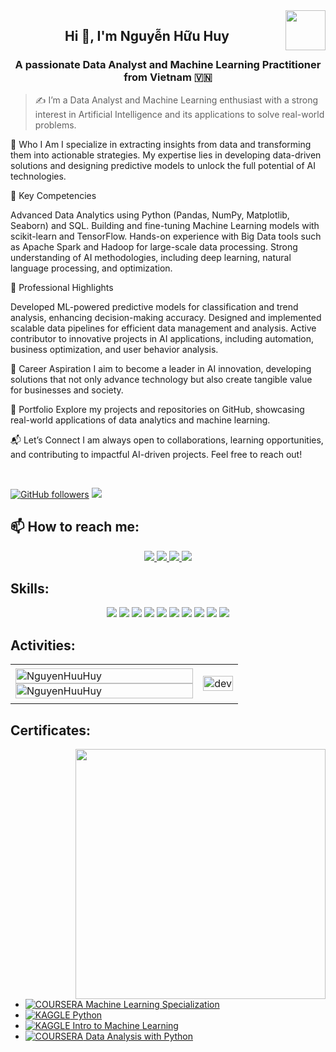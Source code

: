 
<!-- <img align="left" width="400" src="https://github.githubassets.com/images/modules/profile/profile-first-repo.svg" /> -->
<img align="right" width="64" src="[https://github.com/NguyenHuuHuy.png](https://scontent.fdad3-3.fna.fbcdn.net/v/t39.30808-1/474260306_1114485696810608_8377811255015955500_n.jpg?stp=dst-jpg_s200x200_tt6&_nc_cat=105&ccb=1-7&_nc_sid=e99d92&_nc_ohc=drMEhI9NAB0Q7kNvgH-2J6-&_nc_zt=24&_nc_ht=scontent.fdad3-3.fna&_nc_gid=AlQUb38PsuUDPs6VFcW4hpP&oh=00_AYBwp2Fi1n0xsDMNNOed8uP8uRL1C3KexWodDmUm6vs0oA&oe=679D4E92)" />
<!-- <img align="right" width="64" src="https://img.icons8.com/color/48/vietnam-circular.png" /> -->

<h2 align="center">Hi 👋, I'm Nguyễn Hữu Huy</h2>
<p align="center">
  <h3 align="center">A passionate Data Analyst and Machine Learning Practitioner from Vietnam 🇻🇳 </h3>
</p>

> ✍ I’m a Data Analyst and Machine Learning enthusiast with a strong interest in Artificial Intelligence and its applications to solve real-world problems.


🚀 Who I Am
I specialize in extracting insights from data and transforming them into actionable strategies. My expertise lies in developing data-driven solutions and designing predictive models to unlock the full potential of AI technologies.

🔧 Key Competencies

Advanced Data Analytics using Python (Pandas, NumPy, Matplotlib, Seaborn) and SQL.
Building and fine-tuning Machine Learning models with scikit-learn and TensorFlow.
Hands-on experience with Big Data tools such as Apache Spark and Hadoop for large-scale data processing.
Strong understanding of AI methodologies, including deep learning, natural language processing, and optimization.

🌟 Professional Highlights

Developed ML-powered predictive models for classification and trend analysis, enhancing decision-making accuracy.
Designed and implemented scalable data pipelines for efficient data management and analysis.
Active contributor to innovative projects in AI applications, including automation, business optimization, and user behavior analysis.

🎯 Career Aspiration
I aim to become a leader in AI innovation, developing solutions that not only advance technology but also create tangible value for businesses and society.

📂 Portfolio
Explore my projects and repositories on GitHub, showcasing real-world applications of data analytics and machine learning.

📬 Let’s Connect
I am always open to collaborations, learning opportunities, and contributing to impactful AI-driven projects. Feel free to reach out!

<br />

[![GitHub followers](https://img.shields.io/github/followers/NguyenHuuHuy?style=social)](https://github.com/huynguyenhuu43)
![](https://komarev.com/ghpvc/?username=NguyenHuuHuy&style=flat-square)

## 📫 How to reach me:

<p align="center">
   <a href="https://www.facebook.com/your.name9999999" alt="Facebook">
    <img src="https://img.icons8.com/fluent/48/000000/facebook-new.png" target="_blank" />
  </a> 
  <a href="https://linkedin.com/in/nguyenhuuhuy" target="_blank">
    <img src="https://img.icons8.com/fluent/48/000000/linkedin.png"/>
  </a>
  <a href="https://github.com/huynguyenhuu43" alt="Github">
    <img src="https://img.icons8.com/fluent/48/000000/github.png"/>
  </a> 
  <a href="mailto:huynguyenhuu43@gmail.com" alt="Email">
    <img src="https://img.icons8.com/fluent/48/000000/mailing.png"/>
  </a>
</p>

## Skills:
<p align="center">
  <img src="https://img.icons8.com/color/48/000000/python.png"/>
  <img src="https://img.icons8.com/color/48/000000/tensorflow.png"/>
  <img src="https://img.icons8.com/color/48/000000/sql.png"/>
  <img src="https://img.icons8.com/color/48/000000/mongodb.png"/>
  <img src="https://img.icons8.com/color/48/000000/git.png"/>
  <img src="https://img.icons8.com/color/48/000000/github.png"/>
  <img src="https://img.icons8.com/fluent/48/000000/visual-studio-code-2019.png"/>
  <img src="https://img.icons8.com/dusk/48/000000/anaconda.png"/>
  <img src="https://img.icons8.com/color/48/000000/pandas.png"/>
  <img src="https://img.icons8.com/color/48/000000/numpy.png"/>
</p>

## Activities:

<table style="width:100%;">
  <tr>
    <td>
      <img src="https://github-readme-stats.vercel.app/api/top-langs/?username=NguyenHuuHuy&bg_color=FFFFFF00&text_color=179fa3&layout=compact&hide=CSS&langs_count=10&custom_title=Top%20Languages%20Used" alt="NguyenHuuHuy" width="100%"/>
      <img src="https://github-readme-stats.vercel.app/api?username=NguyenHuuHuy&bg_color=FFFFFF00&text_color=179fa3&show_icons=true&count_private=true&include_all_commits=true&custom_title=GitHub%20Activity" alt="NguyenHuuHuy" width="100%"/>
    </td>
    <td>
      <p align="center"> 
        <img src="https://cdn.dribbble.com/users/1059583/screenshots/4171367/coding-freak.gif" alt="dev" width="100%"/>
      </p>
    </td>
  </tr>
</table>

## Certificates:

<img align="right" width="400" src="https://github.githubassets.com/images/modules/profile/profile-joined-github.svg">

- [![COURSERA](https://img.shields.io/badge/-COURSERA-green) Machine Learning Specialization](https://www.coursera.org/account/accomplishments/certificate/XYZ123)
- [![KAGGLE](https://img.shields.io/badge/-KAGGLE-blue) Python](https://www.kaggle.com/learn/certification/nguyenhuuhuy/python)
- [![KAGGLE](https://img.shields.io/badge/-KAGGLE-blue) Intro to Machine Learning](https://www.kaggle.com/learn/certification/nguyenhuuhuy/intro-to-machine-learning)
- [![COURSERA](https://img.shields.io/badge/-COURSERA-green) Data Analysis with Python](https://www.coursera.org/account/accomplishments/certificate/ABC456)

